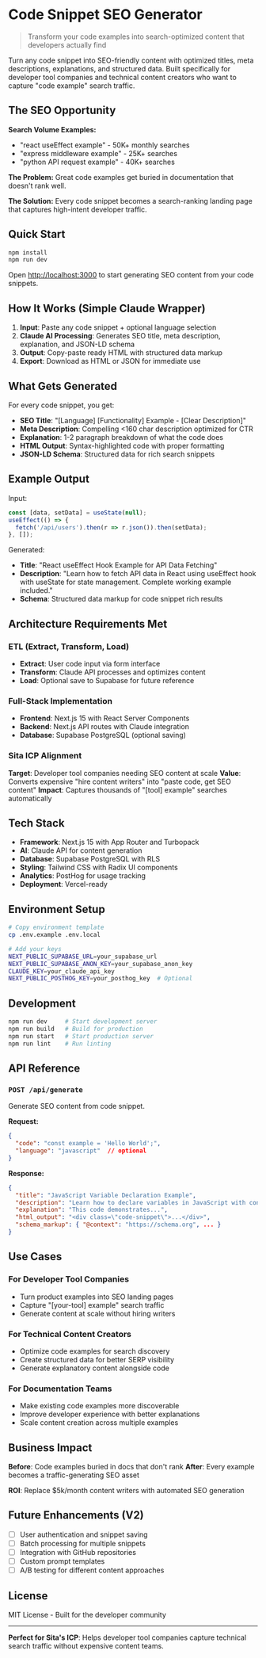 # Code Snippet SEO Generator

> Transform your code examples into search-optimized content that developers actually find

Turn any code snippet into SEO-friendly content with optimized titles, meta descriptions, explanations, and structured data. Built specifically for developer tool companies and technical content creators who want to capture "code example" search traffic.

## The SEO Opportunity

**Search Volume Examples:**
- "react useEffect example" - 50K+ monthly searches
- "express middleware example" - 25K+ searches  
- "python API request example" - 40K+ searches

**The Problem:** Great code examples get buried in documentation that doesn't rank well.

**The Solution:** Every code snippet becomes a search-ranking landing page that captures high-intent developer traffic.

## Quick Start

```bash
npm install
npm run dev
```

Open [http://localhost:3000](http://localhost:3000) to start generating SEO content from your code snippets.

## How It Works (Simple Claude Wrapper)

1. **Input**: Paste any code snippet + optional language selection
2. **Claude AI Processing**: Generates SEO title, meta description, explanation, and JSON-LD schema
3. **Output**: Copy-paste ready HTML with structured data markup
4. **Export**: Download as HTML or JSON for immediate use

## What Gets Generated

For every code snippet, you get:

- **SEO Title**: "[Language] [Functionality] Example - [Clear Description]"
- **Meta Description**: Compelling <160 char description optimized for CTR
- **Explanation**: 1-2 paragraph breakdown of what the code does
- **HTML Output**: Syntax-highlighted code with proper formatting
- **JSON-LD Schema**: Structured data for rich search snippets

## Example Output

Input:
```javascript
const [data, setData] = useState(null);
useEffect(() => {
  fetch('/api/users').then(r => r.json()).then(setData);
}, []);
```

Generated:
- **Title**: "React useEffect Hook Example for API Data Fetching"
- **Description**: "Learn how to fetch API data in React using useEffect hook with useState for state management. Complete working example included."
- **Schema**: Structured data markup for code snippet rich results

## Architecture Requirements Met

### ETL (Extract, Transform, Load)
- **Extract**: User code input via form interface
- **Transform**: Claude API processes and optimizes content
- **Load**: Optional save to Supabase for future reference

### Full-Stack Implementation
- **Frontend**: Next.js 15 with React Server Components
- **Backend**: Next.js API routes with Claude integration
- **Database**: Supabase PostgreSQL (optional saving)

### Sita ICP Alignment
**Target**: Developer tool companies needing SEO content at scale
**Value**: Converts expensive "hire content writers" into "paste code, get SEO content"
**Impact**: Captures thousands of "[tool] example" searches automatically

## Tech Stack

- **Framework**: Next.js 15 with App Router and Turbopack
- **AI**: Claude API for content generation
- **Database**: Supabase PostgreSQL with RLS
- **Styling**: Tailwind CSS with Radix UI components
- **Analytics**: PostHog for usage tracking
- **Deployment**: Vercel-ready

## Environment Setup

```bash
# Copy environment template
cp .env.example .env.local

# Add your keys
NEXT_PUBLIC_SUPABASE_URL=your_supabase_url
NEXT_PUBLIC_SUPABASE_ANON_KEY=your_supabase_anon_key
CLAUDE_KEY=your_claude_api_key
NEXT_PUBLIC_POSTHOG_KEY=your_posthog_key  # Optional
```

## Development

```bash
npm run dev     # Start development server
npm run build   # Build for production
npm run start   # Start production server
npm run lint    # Run linting
```

## API Reference

### `POST /api/generate`

Generate SEO content from code snippet.

**Request:**
```json
{
  "code": "const example = 'Hello World';",
  "language": "javascript"  // optional
}
```

**Response:**
```json
{
  "title": "JavaScript Variable Declaration Example",
  "description": "Learn how to declare variables in JavaScript with const keyword...",
  "explanation": "This code demonstrates...",
  "html_output": "<div class=\"code-snippet\">...</div>",
  "schema_markup": { "@context": "https://schema.org", ... }
}
```

## Use Cases

### For Developer Tool Companies
- Turn product examples into SEO landing pages
- Capture "[your-tool] example" search traffic
- Generate content at scale without hiring writers

### For Technical Content Creators
- Optimize code examples for search discovery
- Create structured data for better SERP visibility
- Generate explanatory content alongside code

### For Documentation Teams
- Make existing code examples more discoverable
- Improve developer experience with better explanations
- Scale content creation across multiple examples

## Business Impact

**Before**: Code examples buried in docs that don't rank
**After**: Every example becomes a traffic-generating SEO asset

**ROI**: Replace $5k/month content writers with automated SEO generation

## Future Enhancements (V2)

- [ ] User authentication and snippet saving
- [ ] Batch processing for multiple snippets
- [ ] Integration with GitHub repositories
- [ ] Custom prompt templates
- [ ] A/B testing for different content approaches

## License

MIT License - Built for the developer community

---

**Perfect for Sita's ICP**: Helps developer tool companies capture technical search traffic without expensive content teams.